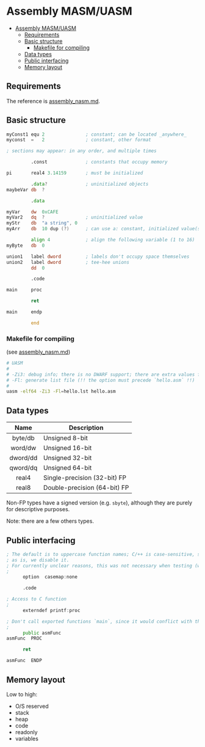 # Assembly MASM/UASM

- [Assembly MASM/UASM](#assembly-masmuasm)
  - [Requirements](#requirements)
  - [Basic structure](#basic-structure)
    - [Makefile for compiling](#makefile-for-compiling)
  - [Data types](#data-types)
  - [Public interfacing](#public-interfacing)
  - [Memory layout](#memory-layout)

## Requirements

The reference is [assembly_nasm.md](assembly_nasm.md).

## Basic structure

```asm
myConst1 equ 2               ; constant; can be located _anywhere_
myconst  =   2               ; constant, other format

; sections may appear: in any order, and multiple times

         .const              ; constants that occupy memory

pi       real4 3.14159       ; must be initialized

         .data?              ; uninitialized objects
maybeVar db  ?

         .data

myVar    dw  0xCAFE
myVar2   dq  ?               ; uninitialized value
myStr    db  "a string", 0
myArr    db  10 dup (?)      ; can use a: constant, initialized value(s)

         align 4             ; align the following variable (1 to 16)
myByte   db  0

union1   label dword         ; labels don't occupy space themselves
union2   label dword         ; tee-hee unions
         dd  0

         .code

main     proc

         ret

main     endp

         end
```

### Makefile for compiling

(see [assembly_nasm.md](assembly_nasm.md#makefile-for-compiling))

```sh
# UASM
#
# -Zi3: debug info; there is no DWARF support; there are extra values for CodeView (Windows) info
# -Fl: generate list file (!! the option must precede `hello.asm` !!)
#
uasm -elf64 -Zi3 -Fl=hello.lst hello.asm
```

## Data types

|   Name   | Description                  |
| :------: | ---------------------------- |
| byte/db  | Unsigned 8-bit               |
| word/dw  | Unsigned 16-bit              |
| dword/dd | Unsigned 32-bit              |
| qword/dq | Unsigned 64-bit              |
|  real4   | Single-precision (32-bit) FP |
|  real8   | Double-precision (64-bit) FP |

Non-FP types have a signed version (e.g. `sbyte`), although they are purely for descriptive purposes.

Note: there are a few others types.

## Public interfacing

```asm
; The default is to uppercase function names; C/++ is case-sensitive, so in order to reference the name
; as is, we disable it.
; For currently unclear reasons, this was not necessary when testing (with UASM).
;
      option  casemap:none

      .code

; Access to C function
;
      externdef printf:proc

; Don't call exported functions `main`, since it would conflict with the C/++ entry function.
;
      public asmFunc
asmFunc  PROC

      ret

asmFunc  ENDP
```

## Memory layout

Low to high:

- O/S reserved
- stack
- heap
- code
- readonly
- variables
